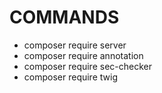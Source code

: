 <h1> COMMANDS </h1>
<ul> 
    <li>composer require server</li>
    <li>composer require annotation </li>
    <li>composer require sec-checker</li>
    <li>composer require twig </li>
</ul>